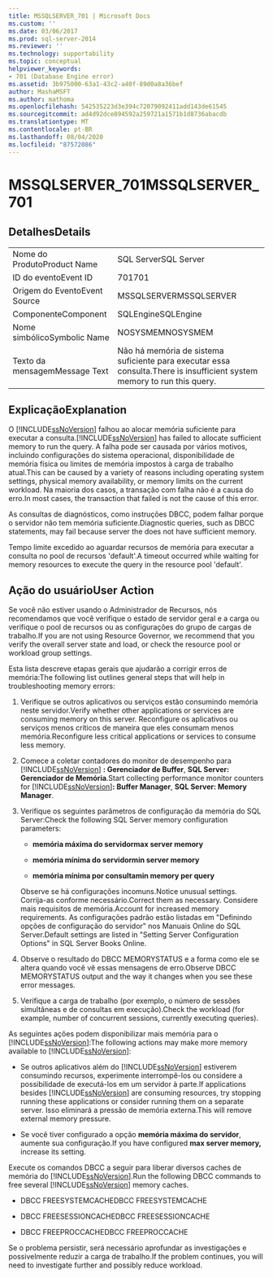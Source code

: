 ```yaml
---
title: MSSQLSERVER_701 | Microsoft Docs
ms.custom: ''
ms.date: 03/06/2017
ms.prod: sql-server-2014
ms.reviewer: ''
ms.technology: supportability
ms.topic: conceptual
helpviewer_keywords:
- 701 (Database Engine error)
ms.assetid: 3b975000-63a1-43c2-a40f-89d0a8a36bef
author: MashaMSFT
ms.author: mathoma
ms.openlocfilehash: 542535223d3e394c72079092411add143de61545
ms.sourcegitcommit: ad4d92dce894592a259721a1571b1d8736abacdb
ms.translationtype: MT
ms.contentlocale: pt-BR
ms.lasthandoff: 08/04/2020
ms.locfileid: "87572086"
---
```

# <a name="mssqlserver_701"></a><span data-ttu-id="3dcf6-102">MSSQLSERVER_701</span><span class="sxs-lookup"><span data-stu-id="3dcf6-102">MSSQLSERVER_701</span></span>
    
## <a name="details"></a><span data-ttu-id="3dcf6-103">Detalhes</span><span class="sxs-lookup"><span data-stu-id="3dcf6-103">Details</span></span>  
  
|||  
|-|-|  
|<span data-ttu-id="3dcf6-104">Nome do Produto</span><span class="sxs-lookup"><span data-stu-id="3dcf6-104">Product Name</span></span>|<span data-ttu-id="3dcf6-105">SQL Server</span><span class="sxs-lookup"><span data-stu-id="3dcf6-105">SQL Server</span></span>|  
|<span data-ttu-id="3dcf6-106">ID do evento</span><span class="sxs-lookup"><span data-stu-id="3dcf6-106">Event ID</span></span>|<span data-ttu-id="3dcf6-107">701</span><span class="sxs-lookup"><span data-stu-id="3dcf6-107">701</span></span>|  
|<span data-ttu-id="3dcf6-108">Origem do Evento</span><span class="sxs-lookup"><span data-stu-id="3dcf6-108">Event Source</span></span>|<span data-ttu-id="3dcf6-109">MSSQLSERVER</span><span class="sxs-lookup"><span data-stu-id="3dcf6-109">MSSQLSERVER</span></span>|  
|<span data-ttu-id="3dcf6-110">Componente</span><span class="sxs-lookup"><span data-stu-id="3dcf6-110">Component</span></span>|<span data-ttu-id="3dcf6-111">SQLEngine</span><span class="sxs-lookup"><span data-stu-id="3dcf6-111">SQLEngine</span></span>|  
|<span data-ttu-id="3dcf6-112">Nome simbólico</span><span class="sxs-lookup"><span data-stu-id="3dcf6-112">Symbolic Name</span></span>|<span data-ttu-id="3dcf6-113">NOSYSMEM</span><span class="sxs-lookup"><span data-stu-id="3dcf6-113">NOSYSMEM</span></span>|  
|<span data-ttu-id="3dcf6-114">Texto da mensagem</span><span class="sxs-lookup"><span data-stu-id="3dcf6-114">Message Text</span></span>|<span data-ttu-id="3dcf6-115">Não há memória de sistema suficiente para executar essa consulta.</span><span class="sxs-lookup"><span data-stu-id="3dcf6-115">There is insufficient system memory to run this query.</span></span>|  
  
## <a name="explanation"></a><span data-ttu-id="3dcf6-116">Explicação</span><span class="sxs-lookup"><span data-stu-id="3dcf6-116">Explanation</span></span>  
 <span data-ttu-id="3dcf6-117">O [!INCLUDE[ssNoVersion](../../includes/ssnoversion-md.md)] falhou ao alocar memória suficiente para executar a consulta.</span><span class="sxs-lookup"><span data-stu-id="3dcf6-117">[!INCLUDE[ssNoVersion](../../includes/ssnoversion-md.md)] has failed to allocate sufficient memory to run the query.</span></span> <span data-ttu-id="3dcf6-118">A falha pode ser causada por vários motivos, incluindo configurações do sistema operacional, disponibilidade de memória física ou limites de memória impostos à carga de trabalho atual.</span><span class="sxs-lookup"><span data-stu-id="3dcf6-118">This can be caused by a variety of reasons including operating system settings, physical memory availability, or memory limits on the current workload.</span></span> <span data-ttu-id="3dcf6-119">Na maioria dos casos, a transação com falha não é a causa do erro.</span><span class="sxs-lookup"><span data-stu-id="3dcf6-119">In most cases, the transaction that failed is not the cause of this error.</span></span>  
  
 <span data-ttu-id="3dcf6-120">As consultas de diagnósticos, como instruções DBCC, podem falhar porque o servidor não tem memória suficiente.</span><span class="sxs-lookup"><span data-stu-id="3dcf6-120">Diagnostic queries, such as DBCC statements, may fail because server the does not have sufficient memory.</span></span>  
  
 <span data-ttu-id="3dcf6-121">Tempo limite excedido ao aguardar recursos de memória para executar a consulta no pool de recursos 'default'.</span><span class="sxs-lookup"><span data-stu-id="3dcf6-121">A timeout occurred while waiting for memory resources to execute the query in the resource pool 'default'.</span></span>  
  
## <a name="user-action"></a><span data-ttu-id="3dcf6-122">Ação do usuário</span><span class="sxs-lookup"><span data-stu-id="3dcf6-122">User Action</span></span>  
 <span data-ttu-id="3dcf6-123">Se você não estiver usando o Administrador de Recursos, nós recomendamos que você verifique o estado de servidor geral e a carga ou verifique o pool de recursos ou as configurações do grupo de cargas de trabalho.</span><span class="sxs-lookup"><span data-stu-id="3dcf6-123">If you are not using Resource Governor, we recommend that you verify the overall server state and load, or check the resource pool or workload group settings.</span></span>  
  
 <span data-ttu-id="3dcf6-124">Esta lista descreve etapas gerais que ajudarão a corrigir erros de memória:</span><span class="sxs-lookup"><span data-stu-id="3dcf6-124">The following list outlines general steps that will help in troubleshooting memory errors:</span></span>  
  
1.  <span data-ttu-id="3dcf6-125">Verifique se outros aplicativos ou serviços estão consumindo memória neste servidor.</span><span class="sxs-lookup"><span data-stu-id="3dcf6-125">Verify whether other applications or services are consuming memory on this server.</span></span> <span data-ttu-id="3dcf6-126">Reconfigure os aplicativos ou serviços menos críticos de maneira que eles consumam menos memória.</span><span class="sxs-lookup"><span data-stu-id="3dcf6-126">Reconfigure less critical applications or services to consume less memory.</span></span>  
  
2.  <span data-ttu-id="3dcf6-127">Comece a coletar contadores do monitor de desempenho para [!INCLUDE[ssNoVersion](../../includes/ssnoversion-md.md)] **: Gerenciador de Buffer**, **SQL Server: Gerenciador de Memória**.</span><span class="sxs-lookup"><span data-stu-id="3dcf6-127">Start collecting performance monitor counters for [!INCLUDE[ssNoVersion](../../includes/ssnoversion-md.md)]**: Buffer Manager**, **SQL Server: Memory Manager**.</span></span>  
  
3.  <span data-ttu-id="3dcf6-128">Verifique os seguintes parâmetros de configuração da memória do SQL Server:</span><span class="sxs-lookup"><span data-stu-id="3dcf6-128">Check the following SQL Server memory configuration parameters:</span></span>  
  
    -   <span data-ttu-id="3dcf6-129">**memória máxima do servidor**</span><span class="sxs-lookup"><span data-stu-id="3dcf6-129">**max server memory**</span></span>  
  
    -   <span data-ttu-id="3dcf6-130">**memória mínima do servidor**</span><span class="sxs-lookup"><span data-stu-id="3dcf6-130">**min server memory**</span></span>  
  
    -   <span data-ttu-id="3dcf6-131">**memória mínima por consulta**</span><span class="sxs-lookup"><span data-stu-id="3dcf6-131">**min memory per query**</span></span>  
  
     <span data-ttu-id="3dcf6-132">Observe se há configurações incomuns.</span><span class="sxs-lookup"><span data-stu-id="3dcf6-132">Notice unusual settings.</span></span> <span data-ttu-id="3dcf6-133">Corrija-as conforme necessário.</span><span class="sxs-lookup"><span data-stu-id="3dcf6-133">Correct them as necessary.</span></span> <span data-ttu-id="3dcf6-134">Considere mais requisitos de memória.</span><span class="sxs-lookup"><span data-stu-id="3dcf6-134">Account for increased memory requirements.</span></span> <span data-ttu-id="3dcf6-135">As configurações padrão estão listadas em "Definindo opções de configuração do servidor" nos Manuais Online do SQL Server.</span><span class="sxs-lookup"><span data-stu-id="3dcf6-135">Default settings are listed in "Setting Server Configuration Options" in SQL Server Books Online.</span></span>  
  
4.  <span data-ttu-id="3dcf6-136">Observe o resultado do DBCC MEMORYSTATUS e a forma como ele se altera quando você vê essas mensagens de erro.</span><span class="sxs-lookup"><span data-stu-id="3dcf6-136">Observe DBCC MEMORYSTATUS output and the way it changes when you see these error messages.</span></span>  
  
5.  <span data-ttu-id="3dcf6-137">Verifique a carga de trabalho (por exemplo, o número de sessões simultâneas e de consultas em execução).</span><span class="sxs-lookup"><span data-stu-id="3dcf6-137">Check the workload (for example, number of concurrent sessions, currently executing queries).</span></span>  
  
 <span data-ttu-id="3dcf6-138">As seguintes ações podem disponibilizar mais memória para o [!INCLUDE[ssNoVersion](../../includes/ssnoversion-md.md)]:</span><span class="sxs-lookup"><span data-stu-id="3dcf6-138">The following actions may make more memory available to [!INCLUDE[ssNoVersion](../../includes/ssnoversion-md.md)]:</span></span>  
  
-   <span data-ttu-id="3dcf6-139">Se outros aplicativos além do [!INCLUDE[ssNoVersion](../../includes/ssnoversion-md.md)] estiverem consumindo recursos, experimente interrompê-los ou considere a possibilidade de executá-los em um servidor à parte.</span><span class="sxs-lookup"><span data-stu-id="3dcf6-139">If applications besides [!INCLUDE[ssNoVersion](../../includes/ssnoversion-md.md)] are consuming resources, try stopping running these applications or consider running them on a separate server.</span></span> <span data-ttu-id="3dcf6-140">Isso eliminará a pressão de memória externa.</span><span class="sxs-lookup"><span data-stu-id="3dcf6-140">This will remove external memory pressure.</span></span>  
  
-   <span data-ttu-id="3dcf6-141">Se você tiver configurado a opção **memória máxima do servidor**, aumente sua configuração.</span><span class="sxs-lookup"><span data-stu-id="3dcf6-141">If you have configured **max server memory,** increase its setting.</span></span>  
  
 <span data-ttu-id="3dcf6-142">Execute os comandos DBCC a seguir para liberar diversos caches de memória do [!INCLUDE[ssNoVersion](../../includes/ssnoversion-md.md)].</span><span class="sxs-lookup"><span data-stu-id="3dcf6-142">Run the following DBCC commands to free several [!INCLUDE[ssNoVersion](../../includes/ssnoversion-md.md)] memory caches.</span></span>  
  
-   <span data-ttu-id="3dcf6-143">DBCC FREESYSTEMCACHE</span><span class="sxs-lookup"><span data-stu-id="3dcf6-143">DBCC FREESYSTEMCACHE</span></span>  
  
-   <span data-ttu-id="3dcf6-144">DBCC FREESESSIONCACHE</span><span class="sxs-lookup"><span data-stu-id="3dcf6-144">DBCC FREESESSIONCACHE</span></span>  
  
-   <span data-ttu-id="3dcf6-145">DBCC FREEPROCCACHE</span><span class="sxs-lookup"><span data-stu-id="3dcf6-145">DBCC FREEPROCCACHE</span></span>  
  
 <span data-ttu-id="3dcf6-146">Se o problema persistir, será necessário aprofundar as investigações e possivelmente reduzir a carga de trabalho.</span><span class="sxs-lookup"><span data-stu-id="3dcf6-146">If the problem continues, you will need to investigate further and possibly reduce workload.</span></span>  
  
  
